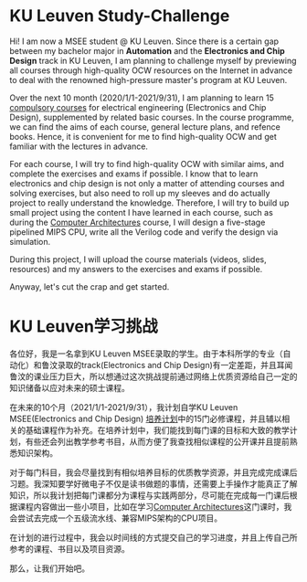 # KU Leuven Study-Challenge

Hi! I am now a MSEE student @ KU Leuven. Since there is a certain gap between my bachelor major in **Automation** and the **Electronics and Chip Design** track in KU Leuven, I am planning to challenge myself by previewing all courses through high-quality OCW resources on the Internet in advance to deal with the renowned high-pressure master's program at KU Leuven.

Over the next 10 month (2020/1/1-2021/9/31), I am planning to learn 15 [compulsory courses](https://onderwijsaanbod.kuleuven.be/2020/opleidingen/e/SC_55032326.htm) for electrical engineering (Electronics and Chip Design), supplemented by related basic courses. In the course programme, we can find the aims of each course, general lecture plans, and refence books. Hence, it is convenient for me to find high-quality OCW and get familiar with the lectures in advance.

For each course, I will try to find high-quality OCW with similar aims, and complete the exercises and exams if possible. I know that to learn electronics and chip design is not only a matter of attending courses and solving exercises, but also need to roll up my sleeves and do actually project to really understand the knowledge. Therefore, I will try to build up small project using the content I have learned in each course, such as during the  [Computer Architectures](https://onderwijsaanbod.kuleuven.be/2020/syllabi/e/H05D3AE.htm#activetab=doelstellingen_idp127936) course, I will design a five-stage pipelined MIPS CPU, write all the Verilog code and verify the design via simulation. 

During this project, I will upload the course materials (videos, slides, resources) and my answers to the exercises and exams if possible. 

Anyway, let's cut the crap and get started.

# KU Leuven学习挑战

各位好，我是一名拿到KU Leuven MSEE录取的学生。由于本科所学的专业（自动化）和鲁汶录取的track(Electronics and Chip Design)有一定差距，并且耳闻鲁汶的课业压力巨大，所以想通过这次挑战提前通过网络上优质资源给自己一定的知识储备以应对未来的硕士课程。

在未来的10个月（2021/1/1-2021/9/31），我计划自学KU Leuven MSEE(Electronics and Chip Design) [培养计划](https://onderwijsaanbod.kuleuven.be/2020/opleidingen/e/SC_55032326.htm)中的15门必修课程，并且辅以相关的基础课程作为补充。在培养计划中，我们能找到每门课的目标和大致的教学计划，有些还会列出教学参考书目，从而方便了我查找相似课程的公开课并且提前熟悉知识架构。

对于每门科目，我会尽量找到有相似培养目标的优质教学资源，并且完成完成课后习题。我深知要学好微电子不仅是读书做题的事情，还需要上手操作才能真正了解知识，所以我计划把每门课都分为课程与实践两部分，尽可能在完成每一门课后根据课程内容做出一些小项目，比如在学习[Computer Architectures](https://onderwijsaanbod.kuleuven.be/2020/syllabi/e/H05D3AE.htm#activetab=doelstellingen_idp127936)这门课时，我会尝试去完成一个五级流水线、兼容MIPS架构的CPU项目。

在计划的进行过程中，我会以时间线的方式提交自己的学习进度，并且上传自己所参考的课程、书目以及项目资源。

那么，让我们开始吧。

